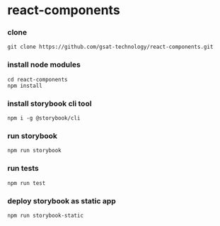 
# react-components

### clone 
```
git clone https://github.com/gsat-technology/react-components.git
```

### install node modules
```
cd react-components
npm install
```

### install storybook cli tool
```
npm i -g @storybook/cli 
```

### run storybook
```
npm run storybook
```

### run tests
```
npm run test
```

### deploy storybook as static app
```
npm run storybook-static
```
